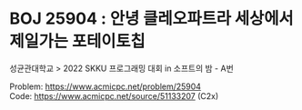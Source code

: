 # BOJ 25904 : 안녕 클레오파트라 세상에서 제일가는 포테이토칩  
성균관대학교 > 2022 SKKU 프로그래밍 대회 in 소프트의 밤 - A번  
  
Problem: https://www.acmicpc.net/problem/25904  
Code: https://www.acmicpc.net/source/51133207 (C2x)
